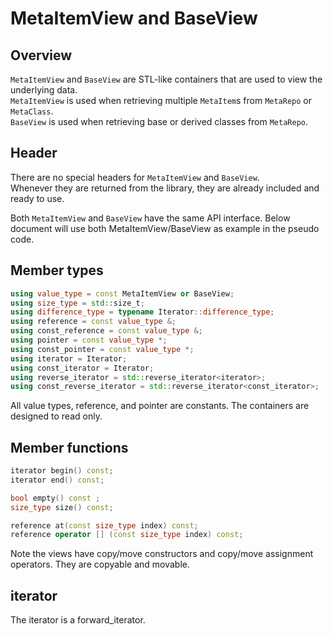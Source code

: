 [//]: # (Auto generated file, don't modify this file.)

# MetaItemView and BaseView

## Overview

`MetaItemView` and `BaseView` are STL-like containers that are used to view the underlying data.  
`MetaItemView` is used when retrieving multiple `MetaItem`s from `MetaRepo` or `MetaClass`.  
`BaseView` is used when retrieving base or derived classes from `MetaRepo`.  

## Header

There are no special headers for `MetaItemView` and `BaseView`.  
Whenever they are returned from the library, they are already included and ready to use.  

Both `MetaItemView` and `BaseView` have the same API interface.
Below document will use both MetaItemView/BaseView as example in the pseudo code.  

## Member types

```c++
using value_type = const MetaItemView or BaseView;
using size_type = std::size_t;
using difference_type = typename Iterator::difference_type;
using reference = const value_type &;
using const_reference = const value_type &;
using pointer = const value_type *;
using const_pointer = const value_type *;
using iterator = Iterator;
using const_iterator = Iterator;
using reverse_iterator = std::reverse_iterator<iterator>;
using const_reverse_iterator = std::reverse_iterator<const_iterator>;
```

All value types, reference, and pointer are constants. The containers are designed to read only.  

## Member functions

```c++
iterator begin() const;
iterator end() const;

bool empty() const ;
size_type size() const;

reference at(const size_type index) const;
reference operator [] (const size_type index) const;
```

Note the views have copy/move constructors and copy/move assignment operators. They are copyable and movable.

## iterator

The iterator is a forward_iterator.


